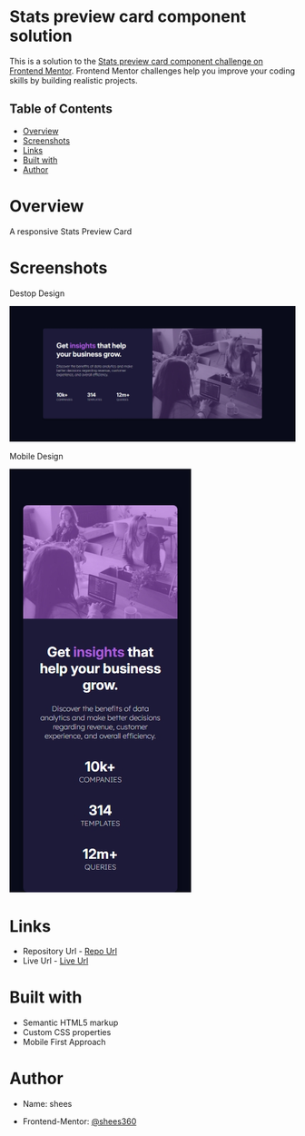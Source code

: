 # Stats preview card component solution

This is a solution to the [Stats preview card component challenge on Frontend Mentor](https://www.frontendmentor.io/challenges/stats-preview-card-component-8JqbgoU62). Frontend Mentor challenges help you improve your coding skills by building realistic projects. 


## Table of Contents
- [Overview](#overview)
- [Screenshots](#screenshots)
- [Links](#links)
- [Built with](#built-with)
- [Author](#author)

# Overview
A responsive Stats Preview Card

# Screenshots

Destop Design

![](./desktop-design.jpeg) 

Mobile Design

![](./mobile-design.jpeg)

# Links

- Repository Url - [Repo Url](https://github.com/shees360/Stats-Card.git)
- Live Url - [Live Url](https://shees360.github.io/Stats-Card/)

# Built with

- Semantic HTML5 markup
- Custom CSS properties
- Mobile First Approach

# Author

- Name: shees

- Frontend-Mentor: [@shees360](https://www.frontendmentor.io/profile/shees360)

